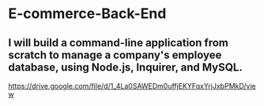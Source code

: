 # E-commerce-Back-End
## I will build a command-line application from scratch to manage a company's employee database, using Node.js, Inquirer, and MySQL.

https://drive.google.com/file/d/1_4La0SAWEDm0uffjEKYFqxYrjJxbPMkD/view


